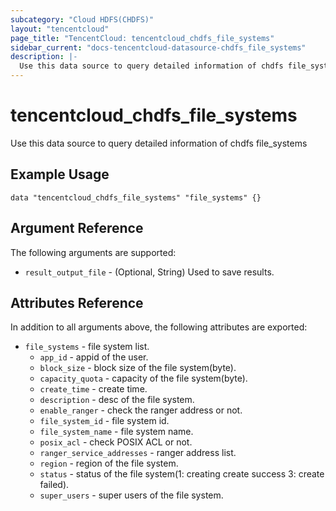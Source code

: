 ```yaml
---
subcategory: "Cloud HDFS(CHDFS)"
layout: "tencentcloud"
page_title: "TencentCloud: tencentcloud_chdfs_file_systems"
sidebar_current: "docs-tencentcloud-datasource-chdfs_file_systems"
description: |-
  Use this data source to query detailed information of chdfs file_systems
---
```


# tencentcloud_chdfs_file_systems

Use this data source to query detailed information of chdfs file_systems

## Example Usage

```hcl
data "tencentcloud_chdfs_file_systems" "file_systems" {}
```

## Argument Reference

The following arguments are supported:

* `result_output_file` - (Optional, String) Used to save results.

## Attributes Reference

In addition to all arguments above, the following attributes are exported:

* `file_systems` - file system list.
  * `app_id` - appid of the user.
  * `block_size` - block size of the file system(byte).
  * `capacity_quota` - capacity of the file system(byte).
  * `create_time` - create time.
  * `description` - desc of the file system.
  * `enable_ranger` - check the ranger address or not.
  * `file_system_id` - file system id.
  * `file_system_name` - file system name.
  * `posix_acl` - check POSIX ACL or not.
  * `ranger_service_addresses` - ranger address list.
  * `region` - region of the file system.
  * `status` - status of the file system(1: creating create success 3: create failed).
  * `super_users` - super users of the file system.


